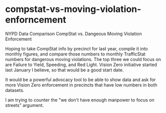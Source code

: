 # compstat-vs-moving-violation-enforncement
NYPD Data Comparison CompStat vs. Dangeous Moving Violation Enforcement

Hoping to take CompStat info by precinct for last year, compile it into monthly figures, and compare those numbers to monthly TrafficStat numbers for dangerous moving violations. The top three we could focus on are Failure to Yield, Speeding, and Red Light. Vision Zero initiative started last January I believe, so that would be a good start date.

It would be a powerful advocacy tool to be able to show data and ask for more Vision Zero enforcement in precincts that have low numbers in both datasets.

I am trying to counter the "we don't have enough manpower to focus on streets" argument.
